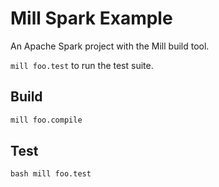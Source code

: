 # Mill Spark Example

An Apache Spark project with the Mill build tool.

`mill foo.test` to run the test suite.


## Build

```bash
mill foo.compile
```

## Test

``bash
mill foo.test
``